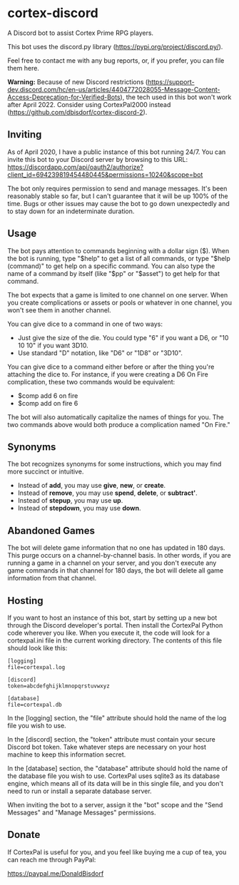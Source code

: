 # cortex-discord
A Discord bot to assist Cortex Prime RPG players.

This bot uses the discord.py library (https://pypi.org/project/discord.py/).

Feel free to contact me with any bug reports, or, if you prefer, you can file them here.

**Warning:** Because of new Discord restrictions (https://support-dev.discord.com/hc/en-us/articles/4404772028055-Message-Content-Access-Deprecation-for-Verified-Bots), the tech used in this bot won't work after April 2022. Consider using CortexPal2000 instead (https://github.com/dbisdorf/cortex-discord-2).

## Inviting

As of April 2020, I have a public instance of this bot running 24/7. You can invite this bot to your Discord server by browsing to this URL: https://discordapp.com/api/oauth2/authorize?client_id=694239819454480445&permissions=10240&scope=bot

The bot only requires permission to send and manage messages. It's been reasonably stable so far, but I can't guarantee that it will be up 100% of the time. Bugs or other issues may cause the bot to go down unexpectedly and to stay down for an indeterminate duration.

## Usage

The bot pays attention to commands beginning with a dollar sign ($). When the bot is running, type "$help" to get a list of all commands, or type "$help (command)" to get help on a specific command. You can also type the name of a command by itself (like "$pp" or "$asset") to get help for that command.

The bot expects that a game is limited to one channel on one server. When you create complications or assets or pools or whatever in one channel, you won't see them in another channel.

You can give dice to a command in one of two ways:

- Just give the size of the die. You could type "6" if you want a D6, or "10 10 10" if you want 3D10.
- Use standard "D" notation, like "D6" or "1D8" or "3D10".

You can give dice to a command either before or after the thing you're attaching the dice to. For instance, if you were creating a D6 On Fire complication, these two commands would be equivalent:

- $comp add 6 on fire
- $comp add on fire 6

The bot will also automatically capitalize the names of things for you. The two commands above would both produce a complication named "On Fire."

## Synonyms

The bot recognizes synonyms for some instructions, which you may find more succinct or intuitive.

- Instead of **add**, you may use **give**, **new**, or **create**.
- Instead of **remove**, you may use **spend**, **delete**, or **subtract'**.
- Instead of **stepup**, you may use **up**.
- Instead of **stepdown**, you may use **down**.

## Abandoned Games

The bot will delete game information that no one has updated in 180 days. This purge occurs on a channel-by-channel basis. In other words, if you are running a game in a channel on your server, and you don't execute any game commands in that channel for 180 days, the bot will delete all game information from that channel.

## Hosting

If you want to host an instance of this bot, start by setting up a new bot through the Discord developer's portal. Then install the CortexPal Python code wherever you like. When you execute it, the code will look for a cortexpal.ini file in the current working directory. The contents of this file should look like this:

```
[logging]
file=cortexpal.log

[discord]
token=abcdefghijklmnopqrstuvwxyz

[database]
file=cortexpal.db
```

In the [logging] section, the "file" attribute should hold the name of the log file you wish to use.

In the [discord] section, the "token" attribute must contain your secure Discord bot token. Take whatever steps are necessary on your host machine to keep this information secret.

In the [database] section, the "database" attribute should hold the name of the database file you wish to use. CortexPal uses sqlite3 as its database engine, which means all of its data will be in this single file, and you don't need to run or install a separate database server.

When inviting the bot to a server, assign it the "bot" scope and the "Send Messages" and "Manage Messages" permissions.

## Donate

If CortexPal is useful for you, and you feel like buying me a cup of tea, you can reach me through PayPal:

https://paypal.me/DonaldBisdorf
